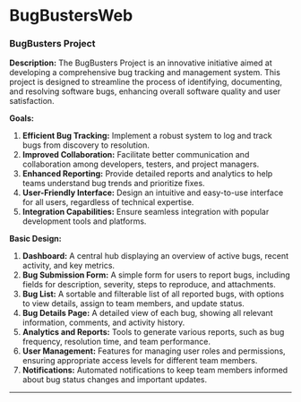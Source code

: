 # BugBustersWeb

### BugBusters Project

**Description:**
The BugBusters Project is an innovative initiative aimed at developing a comprehensive bug tracking and management system. This project is designed to streamline the process of identifying, documenting, and resolving software bugs, enhancing overall software quality and user satisfaction.

**Goals:**
1. **Efficient Bug Tracking:** Implement a robust system to log and track bugs from discovery to resolution.
2. **Improved Collaboration:** Facilitate better communication and collaboration among developers, testers, and project managers.
3. **Enhanced Reporting:** Provide detailed reports and analytics to help teams understand bug trends and prioritize fixes.
4. **User-Friendly Interface:** Design an intuitive and easy-to-use interface for all users, regardless of technical expertise.
5. **Integration Capabilities:** Ensure seamless integration with popular development tools and platforms.

**Basic Design:**
1. **Dashboard:** A central hub displaying an overview of active bugs, recent activity, and key metrics.
2. **Bug Submission Form:** A simple form for users to report bugs, including fields for description, severity, steps to reproduce, and attachments.
3. **Bug List:** A sortable and filterable list of all reported bugs, with options to view details, assign to team members, and update status.
4. **Bug Details Page:** A detailed view of each bug, showing all relevant information, comments, and activity history.
5. **Analytics and Reports:** Tools to generate various reports, such as bug frequency, resolution time, and team performance.
6. **User Management:** Features for managing user roles and permissions, ensuring appropriate access levels for different team members.
7. **Notifications:** Automated notifications to keep team members informed about bug status changes and important updates.

---